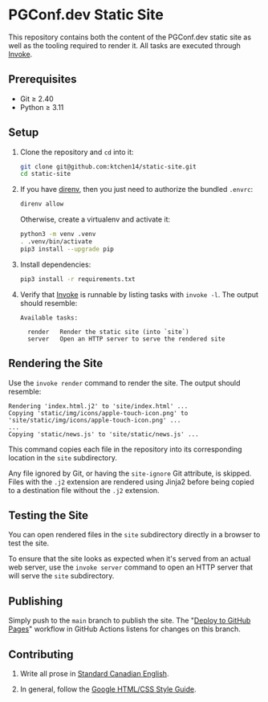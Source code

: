 # PGConf.dev Static Site

This repository contains both the content of the PGConf.dev static site as well
as the tooling required to render it. All tasks are executed through [Invoke].

## Prerequisites

* Git ≥ 2.40
* Python ≥ 3.11

## Setup

1. Clone the repository and `cd` into it:

   ```bash
   git clone git@github.com:ktchen14/static-site.git
   cd static-site
   ```

2. If you have [direnv](https://direnv.net), then you just need to authorize the
   bundled `.envrc`:

   ```bash
   direnv allow
   ```

   Otherwise, create a virtualenv and activate it:

   ```bash
   python3 -m venv .venv
   . .venv/bin/activate
   pip3 install --upgrade pip
   ```

3. Install dependencies:

   ```bash
   pip3 install -r requirements.txt
   ```

4. Verify that [Invoke](https://www.pyinvoke.org/) is runnable by listing tasks
   with `invoke -l`. The output should resemble:

   ```
   Available tasks:

     render   Render the static site (into `site`)
     server   Open an HTTP server to serve the rendered site
   ```

## Rendering the Site

Use the `invoke render` command to render the site. The output should resemble:

```
Rendering 'index.html.j2' to 'site/index.html' ...
Copying 'static/img/icons/apple-touch-icon.png' to 'site/static/img/icons/apple-touch-icon.png' ...
...
Copying 'static/news.js' to 'site/static/news.js' ...
```

This command copies each file in the repository into its corresponding location
in the `site` subdirectory.

Any file ignored by Git, or having the `site-ignore` Git attribute, is skipped.
Files with the `.j2` extension are rendered using Jinja2 before being copied to
a destination file without the `.j2` extension.

## Testing the Site

You can open rendered files in the `site` subdirectory directly in a browser to
test the site.

To ensure that the site looks as expected when it's served from an actual web
server, use the `invoke server` command to open an HTTP server that will serve
the `site` subdirectory.

## Publishing

Simply push to the `main` branch to publish the site. The "[Deploy to GitHub
Pages]" workflow in GitHub Actions listens for changes on this branch.

## Contributing

1. Write all prose in [Standard Canadian English].

2. In general, follow the [Google HTML/CSS Style Guide].

[Deploy to GitHub Pages]: https://github.com/ktchen14/static-site/actions/workflows/main.yaml
[Google HTML/CSS Style Guide]: https://google.github.io/styleguide/htmlcssguide.html
[Invoke]: https://www.pyinvoke.org/
[Standard Canadian English]: https://en.wikipedia.org/wiki/Standard_Canadian_English
